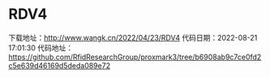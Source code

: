 # RDV4
下载地址：http://www.wangk.cn/2022/04/23/RDV4
代码日期：2022-08-21 17:01:30
代码地址：https://github.com/RfidResearchGroup/proxmark3/tree/b6908ab9c7ce0fd2c5e639d46169d5deda089e72
